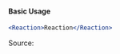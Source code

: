 #### Basic Usage

```jsx
<Reaction>Reaction</Reaction>
```

Source:

```js { "file": "./Reaction.js" }
```
